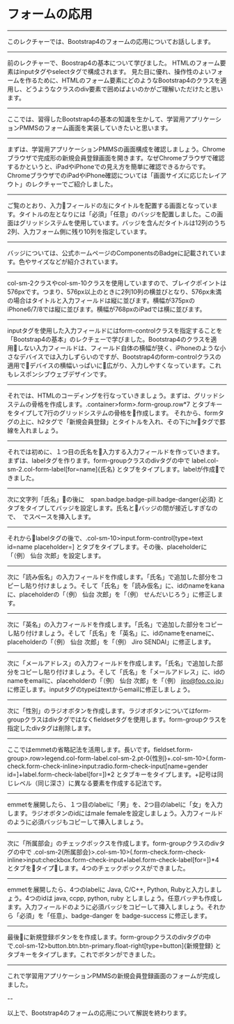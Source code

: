 # フォームの応用

---
このレクチャーでは、Bootstrap4のフォームの応用についてお話しします。

---
前のレクチャーで、Boostrap4の基本について学びました。
HTMLのフォーム要素はinputタグやselectタグで構成されます。
見た目に優れ、操作性のよいフォームを作るために、HTMLのフォーム要素にどのようなBootstrap4のクラスを適用し、どうようなクラスのdiv要素で囲めばよいのかがご理解いただけたと思います。

---
ここでは、習得したBootstrap4の基本の知識を生かして、学習用アプリケーションPMMSのフォーム画面を実装していきたいと思います。

---
まずは、学習用アプリケーションPMMSの画面構成を確認しましょう。Chromeブラウザで完成形の新規会員登録画面を開きます。なぜChromeブラウザで確認するかというと、iPadやiPhoneでの見え方を簡単に確認できるからです。ChromeブラウザでのiPadやiPhone確認については「画面サイズに応じたレイアウト」のレクチャーでご紹介しました。

---
ご覧のとおり、入力フィールドの左にタイトルを配置する画面となっています。タイトルの左となりには「必須」「任意」のバッジを配置しました。この画面はグリッドシステムを使用しています。バッジを含んだタイトルは12列のうち2列、入力フォーム側に残り10列を指定しています。

---
バッジについては、公式ホームページのComponentsのBadgeに記載されています。色やサイズなどが紹介されています。

---
col-sm-2クラスやcol-sm-10クラスを使用していますので、ブレイクポイントは576pxです。つまり、576px以上のときに2列10列の横並びとなり、576px未満の場合はタイトルと入力フィールドは縦に並びます。横幅が375pxのiPhone6/7/8では縦に並びます。横幅が768pxのiPadでは横に並びます。

---
inputタグを使用した入力フィールドにはform-controlクラスを指定することを「Bootstrap4の基本」のレクチェーで学びました。Bootstrap4のクラスを適用しない入力フィールドは、フィールド自体の横幅が狭く、iPhoneのような小さなデバイスでは入力しずらいのですが、Bootstrap4のform-controlクラスの適用でデバイスの横幅いっぱいに広がり、入力しやすくなっています。これもレスポンシブウェブデザインです。

---
それでは、HTMLのコーディングを行なっていきましょう。まずは、グリッドシステムの骨格を作成します。.container>form>.form-group.row*7 とタブキーをタイプして7行のグリッドシステムの骨格を作成します。
それから、formタグの上に、h2タグで「新規会員登録」とタイトルを入れ、その下にhrタグで罫線を入れましょう。

---
それでは初めに、１つ目の氏名を入力する入力フィールドを作っていきます。まずは、labelタグを作ります。form-groupクラスのdivタグの中で label.col-sm-2.col-form-label[for=name]{氏名} とタブをタイプします。labelが作成できました。

---
次に文字列「氏名」の後に　span.badge.badge-pill.badge-danger{必須} とタブをタイプしてバッジを設定します。氏名とバッジの間が接近しすぎなので、&nbsp; でスペースを挿入します。

---
それからlabelタグの後で、.col-sm-10>input.form-control[type=text id=name placeholder=] とタブをタイプします。その後、placeholderに「（例）&nbsp;仙台 次郎」を設定します。

---
次に「読み仮名」の入力フィールドを作成します。「氏名」で追加した部分をコピーし貼り付けましょう。そして「氏名」を「読み仮名」に、idのnameをkanaに、placeholderの「（例）&nbsp;仙台 次郎」を「（例）&nbsp;せんだいじろう」に修正します。

---
次に「英名」の入力フィールドを作成します。「氏名」で追加した部分をコピーし貼り付けましょう。そして「氏名」を「英名」に、idのnameをenameに、placeholderの「（例）&nbsp;仙台 次郎」を「（例）&nbsp;Jiro SENDAI」に修正します。

---
次に「メールアドレス」の入力フィールドを作成します。「氏名」で追加した部分をコピーし貼り付けましょう。そして「氏名」を「メールアドレス」に、idのnameをemailに、placeholderの「（例）&nbsp;仙台 次郎」を「（例）&nbsp;jiro@foo.co.jp」に修正します。inputタグのtypeはtextからemailに修正しましょう。

---
次に「性別」のラジオボタンを作成します。ラジオボタンについてはform-groupクラスはdivタグではなくfieldsetタグを使用します。form-groupクラスを指定したdivタグは削除します。

---
ここではemmetの省略記法を活用します。長いです。fieldset.form-group>.row>legend.col-form-label.col-sm-2.pt-0{性別}+.col-sm-10>(.form-check.form-check-inline>input:radio.form-check-input[name=gender id=]+label.form-check-label[for=])*2 とタブキーをタイプします。+記号は同じレベル（同じ深さ）に異なる要素を作成する記法です。

---
emmetを展開したら、１つ目のlabelに「男」を、2つ目のlabelに「女」を入力します。ラジオボタンのidにはmale femaleを設定しましょう。入力フィールドのように必須バッジもコピーして挿入しましょう。

---
次に「所属部会」のチェックボックスを作成します。form-groupクラスのdivタグの中で 
.col-sm-2{所属部会}>.col-sm-10>(.form-check.form-check-inline>input:checkbox.form-check-input+label.form-check-label[for=])*4 とタブをタイプします。4つのチェックボックスができました。

---
emmetを展開したら、4つのlabelに Java, C/C++, Python, Rubyと入力しましょう。4つのidは java, ccpp, python, ruby としましょう。任意バッヂも作成します。入力フィールドのように必須バッジをコピーして挿入しましょう。それから「必須」を「任意」、badge-danger を badge-success に修正します。

---
最後に新規登録ボタンをを作成します。form-groupクラスのdivタグの中で.col-sm-12>button.btn.btn-primary.float-right[type=button]{新規登録} とタブキーをタイプします。これでボタンができました。

---
これで学習用アプリケーションPMMSの新規会員登録画面のフォームが完成しました。

--

以上で、Bootstrap4のフォームの応用について解説を終わります。



